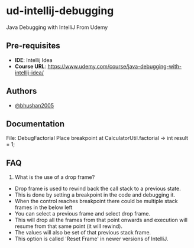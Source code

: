 # ud-intellij-debugging
Java Debugging with IntelliJ From Udemy
## Pre-requisites

- **IDE**: Intellij Idea
- **Course URL**: https://www.udemy.com/course/java-debugging-with-intellij-idea/


## Authors

- [@bhushan2005](https://www.github.com/bhushan2005)


## Documentation

File: DebugFactorial
Place breakpoint at CalculatorUtil.factorial -> int result = 1;


## FAQ

1. What is the use of a drop frame?
- Drop frame is used to rewind back the call stack to a previous state.
- This is done by setting a breakpoint in the code and debugging it.
- When the control reaches breakpoint there could be multiple stack frames in the below left
- You can select a previous frame and select drop frame.
- This will drop all the frames from that point onwards and execution
will resume from that same point (it will rewind). 
- The values will also be set of that previous stack frame.
- This option is called 'Reset Frame' in newer versions of IntelliJ.